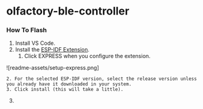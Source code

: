 # olfactory-ble-controller

### How To Flash
1. Install VS Code.
2. Install the [ESP-IDF Extension](https://marketplace.visualstudio.com/items?itemName=espressif.esp-idf-extension).
    1. Click EXPRESS when you configure the extension.

![readme-assets/setup-express.png]

    2. For the selected ESP-IDF version, select the release version unless you already have it downloaded in your system.
    3. Click install (this will take a little).
3. 